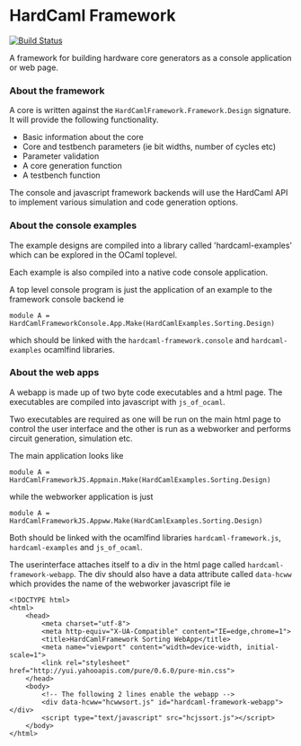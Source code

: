 # HardCaml Framework 

[![Build Status](https://travis-ci.org/ujamjar/hardcaml-framework.svg?branch=master)](https://travis-ci.org/ujamjar/hardcaml-framework)

A framework for building hardware core generators as a console
application or web page. 

### About the framework

A core is written against the `HardCamlFramework.Framework.Design` 
signature.  It will provide the following functionality.

* Basic information about the core
* Core and testbench parameters (ie bit widths, number of cycles etc)
* Parameter validation
* A core generation function
* A testbench function

The console and javascript framework backends will use the HardCaml API to
implement various simulation and code generation options.

### About the console examples

The example designs are compiled into a library called 'hardcaml-examples' 
which can be explored in the OCaml toplevel.

Each example is also compiled into a native code console application.

A top level console program is just the application of an example to the framework
console backend ie

```
module A = HardCamlFrameworkConsole.App.Make(HardCamlExamples.Sorting.Design)
```

which should be linked with the `hardcaml-framework.console` and `hardcaml-examples`
ocamlfind libraries.

### About the web apps

A webapp is made up of two byte code executables and a html page.  The executables 
are compiled into javascript with `js_of_ocaml`.

Two executables are required as one will be run on the main html page to control the
user interface and the other is run as a webworker and performs circuit generation,
simulation etc.

The main application looks like

```
module A = HardCamlFrameworkJS.Appmain.Make(HardCamlExamples.Sorting.Design)
```

while the webworker application is just

```
module A = HardCamlFrameworkJS.Appww.Make(HardCamlExamples.Sorting.Design)
```

Both should be linked with the ocamlfind libraries `hardcaml-framework.js`, 
`hardcaml-examples` and `js_of_ocaml`.

The userinterface attaches itself to a div in the html page called 
`hardcaml-framework-webapp`.  The div should also have a data attribute called
`data-hcww` which provides the name of the webworker javascript file ie

```
<!DOCTYPE html>
<html>
    <head>
        <meta charset="utf-8">
        <meta http-equiv="X-UA-Compatible" content="IE=edge,chrome=1">
        <title>HardCamlFramework Sorting WebApp</title>
        <meta name="viewport" content="width=device-width, initial-scale=1">
        <link rel="stylesheet" href="http://yui.yahooapis.com/pure/0.6.0/pure-min.css">
    </head>
    <body>
        <!-- The following 2 lines enable the webapp -->
        <div data-hcww="hcwwsort.js" id="hardcaml-framework-webapp"></div>
        <script type="text/javascript" src="hcjssort.js"></script>
    </body>
</html>
```

